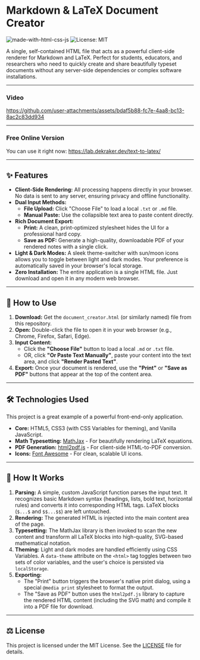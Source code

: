# Markdown & LaTeX Document Creator

![made-with-html-css-js](https://img.shields.io/badge/Made%20with-HTML%2C%20CSS%2C%20%26%20JS-blue.svg)
![License: MIT](https://img.shields.io/badge/License-MIT-yellow.svg)

A single, self-contained HTML file that acts as a powerful client-side renderer for Markdown and LaTeX. Perfect for students, educators, and researchers who need to quickly create and share beautifully typeset documents without any server-side dependencies or complex software installations.

---

### Video


https://github.com/user-attachments/assets/bdaf5b88-fc7e-4aa8-bc13-8ac2c83dd934


---

### Free Online Version

You can use it right now:
<a href="https://lab.dekraker.dev/text-to-latex/">https://lab.dekraker.dev/text-to-latex/</a>

---

## ✨ Features

*   **Client-Side Rendering:** All processing happens directly in your browser. No data is sent to any server, ensuring privacy and offline functionality.
*   **Dual Input Methods:**
    *   **File Upload:** Click "Choose File" to load a local `.txt` or `.md` file.
    *   **Manual Paste:** Use the collapsible text area to paste content directly.
*   **Rich Document Export:**
    *   **Print:** A clean, print-optimized stylesheet hides the UI for a professional hard copy.
    *   **Save as PDF:** Generate a high-quality, downloadable PDF of your rendered notes with a single click.
*   **Light & Dark Modes:** A sleek theme-switcher with sun/moon icons allows you to toggle between light and dark modes. Your preference is automatically saved in your browser's local storage.
*   **Zero Installation:** The entire application is a single HTML file. Just download and open it in any modern web browser.

---

## 🚀 How to Use

1.  **Download:** Get the `document_creator.html` (or similarly named) file from this repository.
2.  **Open:** Double-click the file to open it in your web browser (e.g., Chrome, Firefox, Safari, Edge).
3.  **Input Content:**
    *   Click the **"Choose File"** button to load a local `.md` or `.txt` file.
    *   OR, click **"Or Paste Text Manually"**, paste your content into the text area, and click **"Render Pasted Text"**.
4.  **Export:** Once your document is rendered, use the **"Print"** or **"Save as PDF"** buttons that appear at the top of the content area.

---

## 🛠️ Technologies Used

This project is a great example of a powerful front-end-only application.

*   **Core:** HTML5, CSS3 (with CSS Variables for theming), and Vanilla JavaScript.
*   **Math Typesetting:** [MathJax](https://www.mathjax.org/) - For beautifully rendering LaTeX equations.
*   **PDF Generation:** [html2pdf.js](https://github.com/eKoopmans/html2pdf.js/) - For client-side HTML-to-PDF conversion.
*   **Icons:** [Font Awesome](https://fontawesome.com/) - For clean, scalable UI icons.

---

## 🔧 How It Works

1.  **Parsing:** A simple, custom JavaScript function parses the input text. It recognizes basic Markdown syntax (headings, lists, bold text, horizontal rules) and converts it into corresponding HTML tags. LaTeX blocks (`$...$` and `$$...$$`) are left untouched.
2.  **Rendering:** The generated HTML is injected into the main content area of the page.
3.  **Typesetting:** The MathJax library is then invoked to scan the new content and transform all LaTeX blocks into high-quality, SVG-based mathematical notation.
4.  **Theming:** Light and dark modes are handled efficiently using CSS Variables. A `data-theme` attribute on the `<html>` tag toggles between two sets of color variables, and the user's choice is persisted via `localStorage`.
5.  **Exporting:**
    *   The "Print" button triggers the browser's native print dialog, using a special `@media print` stylesheet to format the output.
    *   The "Save as PDF" button uses the `html2pdf.js` library to capture the rendered HTML content (including the SVG math) and compile it into a PDF file for download.

---

## ⚖️ License

This project is licensed under the MIT License. See the [LICENSE](LICENSE) file for details.
